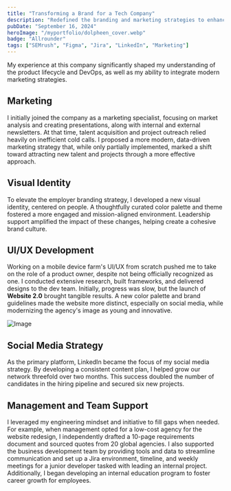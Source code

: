 ```yaml
---
title: "Transforming a Brand for a Tech Company"  
description: "Redefined the branding and marketing strategies to enhance talent attraction and drive project growth."  
pubDate: "September 16, 2024"  
heroImage: "/myportfolio/dolpheen_cover.webp"  
badge: "Allrounder"  
tags: ["SEMrush", "Figma", "Jira", "LinkedIn", "Marketing"]  
---
```


My experience at this company significantly shaped my understanding of the product lifecycle and DevOps, as well as my ability to integrate modern marketing strategies.

## Marketing

I initially joined the company as a marketing specialist, focusing on market analysis and creating presentations, along with internal and external newsletters. At that time, talent acquisition and project outreach relied heavily on inefficient cold calls. I proposed a more modern, data-driven marketing strategy that, while only partially implemented, marked a shift toward attracting new talent and projects through a more effective approach.

## Visual Identity

To elevate the employer branding strategy, I developed a new visual identity, centered on people. A thoughtfully curated color palette and theme fostered a more engaged and mission-aligned environment. Leadership support amplified the impact of these changes, helping create a cohesive brand culture.

## UI/UX Development

Working on a mobile device farm's UI/UX from scratch pushed me to take on the role of a product owner, despite not being officially recognized as one. I conducted extensive research, built frameworks, and delivered designs to the dev team. Initially, progress was slow, but the launch of **Website 2.0** brought tangible results. A new color palette and brand guidelines made the website more distinct, especially on social media, while modernizing the agency's image as young and innovative.

![Image](/myportfolio/dolpheen_selection.webp)

## Social Media Strategy

As the primary platform, LinkedIn became the focus of my social media strategy. By developing a consistent content plan, I helped grow our network threefold over two months. This success doubled the number of candidates in the hiring pipeline and secured six new projects. 

## Management and Team Support

I leveraged my engineering mindset and initiative to fill gaps when needed. For example, when management opted for a low-cost agency for the website redesign, I independently drafted a 10-page requirements document and sourced quotes from 20 global agencies. I also supported the business development team by providing tools and data to streamline communication and set up a Jira environment, timeline, and weekly meetings for a junior developer tasked with leading an internal project. Additionally, I began developing an internal education program to foster career growth for employees.






